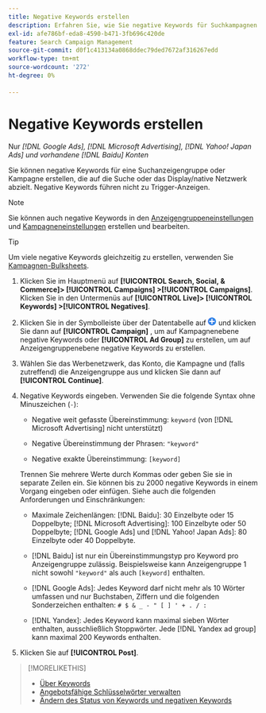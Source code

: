 ```yaml
---
title: Negative Keywords erstellen
description: Erfahren Sie, wie Sie negative Keywords für Suchkampagnen und Anzeigengruppen erstellen.
exl-id: afe786bf-eda8-4590-b471-3fb696c420de
feature: Search Campaign Management
source-git-commit: d0f1c413134a0868ddec79ded7672af316267edd
workflow-type: tm+mt
source-wordcount: '272'
ht-degree: 0%

---
```


# Negative Keywords erstellen

Nur *[!DNL Google Ads], [!DNL Microsoft Advertising], [!DNL Yahoo! Japan Ads] und vorhandene [!DNL Baidu] Konten*

Sie können negative Keywords für eine Suchanzeigengruppe oder Kampagne erstellen, die auf die Suche oder das Display/native Netzwerk abzielt. Negative Keywords führen nicht zu Trigger-Anzeigen.

>[!NOTE]
>Sie können auch negative Keywords in den [Anzeigengruppeneinstellungen](/help/search-social-commerce/campaign-management/campaigns/ad-group-manage.md) und [Kampagneneinstellungen](/help/search-social-commerce/campaign-management/campaigns/campaign-manage.md) erstellen und bearbeiten.

>[!TIP]
>Um viele negative Keywords gleichzeitig zu erstellen, verwenden Sie [Kampagnen-Bulksheets](/help/search-social-commerce/campaign-management/bulksheets/bulksheet-about.md).

1. Klicken Sie im Hauptmenü auf **[!UICONTROL Search, Social, & Commerce]> [!UICONTROL Campaigns] >[!UICONTROL Campaigns]**. Klicken Sie in den Untermenüs auf **[!UICONTROL Live]> [!UICONTROL Keywords] >[!UICONTROL Negatives]**.

1. Klicken Sie in der Symbolleiste über der Datentabelle auf ![Erstellen](/help/search-social-commerce/assets/add.png "Erstellen") und klicken Sie dann auf **[!UICONTROL Campaign]** , um auf Kampagnenebene negative Keywords oder **[!UICONTROL Ad Group]** zu erstellen, um auf Anzeigengruppenebene negative Keywords zu erstellen.

1. Wählen Sie das Werbenetzwerk, das Konto, die Kampagne und (falls zutreffend) die Anzeigengruppe aus und klicken Sie dann auf **[!UICONTROL Continue]**.

1. Negative Keywords eingeben. Verwenden Sie die folgende Syntax ohne Minuszeichen (`-`):

   * Negative weit gefasste Übereinstimmung: `keyword` (von [!DNL Microsoft Advertising] nicht unterstützt)

   * Negative Übereinstimmung der Phrasen: `"keyword"`

   * Negative exakte Übereinstimmung: `[keyword]`

   Trennen Sie mehrere Werte durch Kommas oder geben Sie sie in separate Zeilen ein. Sie können bis zu 2000 negative Keywords in einem Vorgang eingeben oder einfügen. Siehe auch die folgenden Anforderungen und Einschränkungen:

   * Maximale Zeichenlängen: [!DNL Baidu]: 30 Einzelbyte oder 15 Doppelbyte; [!DNL Microsoft Advertising]: 100 Einzelbyte oder 50 Doppelbyte; [!DNL Google Ads] und [!DNL Yahoo! Japan Ads]: 80 Einzelbyte oder 40 Doppelbyte.

   * [!DNL Baidu] ist nur ein Übereinstimmungstyp pro Keyword pro Anzeigengruppe zulässig. Beispielsweise kann Anzeigengruppe 1 nicht sowohl `"keyword"` als auch `[keyword]` enthalten.

   * [!DNL Google Ads]: Jedes Keyword darf nicht mehr als 10 Wörter umfassen und nur Buchstaben, Ziffern und die folgenden Sonderzeichen enthalten: `# $ & _ - " [ ] ' + . / :`

   * [!DNL Yandex]: Jedes Keyword kann maximal sieben Wörter enthalten, ausschließlich Stoppwörter. Jede [!DNL Yandex ad group] kann maximal 200 Keywords enthalten.

1. Klicken Sie auf **[!UICONTROL Post]**.

>[!MORELIKETHIS]
>
>* [Über Keywords](keyword-about.md)
>* [Angebotsfähige Schlüsselwörter verwalten](keyword-manage.md)
>* [Ändern des Status von Keywords und negativen Keywords](keyword-status-edit.md)
